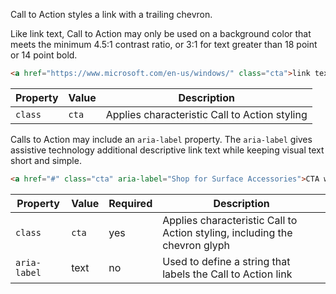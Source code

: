 Call to Action styles a link with a trailing chevron.

Like link text, Call to Action may only be used on a background color that meets the minimum 4.5:1 contrast ratio, or 3:1 for text greater than 18 point or 14 point bold.

```html
<a href="https://www.microsoft.com/en-us/windows/" class="cta">link text</a>
```

| Property | Value | Description |
|----------|-------|-------------|
| `class`  | `cta` | Applies characteristic Call to Action styling |

Calls to Action may include an `aria-label` property. The `aria-label` gives assistive technology additional descriptive link text while keeping visual text short and simple.

```html
<a href="#" class="cta" aria-label="Shop for Surface Accessories">CTA with an aria label</a>
```

| Property     | Value | Required | Description |
|--------------|-------|----------|-------------|
| `class`      | `cta` | yes      | Applies characteristic Call to Action styling, including the chevron glyph |
| `aria-label` | text  | no       | Used to define a string that labels the Call to Action link |

